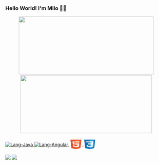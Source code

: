 ### Hello World! I'm Milo 👨‍💻
<!--
**MiloVSM/MiloVSM** is a ✨ _special_ ✨ repository because its `README.md` (this file) appears on your GitHub profile.

Here are some ideas to get you started:

- 🔭 I’m currently working on ...
- 🌱 I’m currently learning ...
- 👯 I’m looking to collaborate on ...
- 🤔 I’m looking for help with ...
- 💬 Ask me about ...
- 📫 How to reach me: ...
- 😄 Pronouns: ...
- ⚡ Fun fact: ...
-->
<div align="center" style="display: inline-flex">
<a href="https://github.com/MiloVSM?tab=repositories">
  <img width="420em" height="180em" src="https://github-readme-stats.vercel.app/api?username=MiloVSM&show_icons=true&theme=midnight-purple&include_all_commits=true&count_private=true"/>
  <img width="410em" height="180em" src="https://github-readme-stats.vercel.app/api/top-langs/?username=MiloVSM&layout=compact&langs_count=7&theme=midnight-purple"/>
</div>
<div style="display: inline_block"><br> 
  <img align="center" alt="Lang-Java" height="30" width="40" src="https://cdn.jsdelivr.net/gh/devicons/devicon/icons/java/java-original.svg">
  <img align="center" alt="Lang-Angular" height="30" width="40" src="https://cdn.jsdelivr.net/gh/devicons/devicon/icons/angularjs/angularjs-plain.svg">
  <img align="center" alt="Lang-HTML" height="30" width="40" src="https://raw.githubusercontent.com/devicons/devicon/master/icons/html5/html5-original.svg">
  <img align="center" alt="Lang-CSS" height="30" width="40" src="https://raw.githubusercontent.com/devicons/devicon/master/icons/css3/css3-original.svg">
</div>
 
<div> 
  <br>
  <a href = "mailto:murilo1.0@outlook.com"><img src="https://img.shields.io/badge/Microsoft_Outlook-0078D4?style=for-the-badge&logo=microsoft-outlook&logoColor=white" target="_blank"></a>
  <a href="https://www.linkedin.com/in/milovsm/" target="_blank"><img src="https://img.shields.io/badge/-LinkedIn-%230077B5?style=for-the-badge&logo=linkedin&logoColor=white" target="_blank"></a> 
  
</div>
</div>
